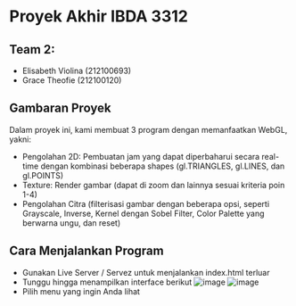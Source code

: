 # Proyek Akhir IBDA 3312
## Team 2:
- Elisabeth Violina (212100693)
- Grace Theofie (212100120)
  
## Gambaran Proyek
Dalam proyek ini, kami membuat 3 program dengan memanfaatkan WebGL, yakni:
- Pengolahan  2D: Pembuatan jam yang dapat diperbaharui secara real-time dengan kombinasi beberapa shapes (gl.TRIANGLES, gl.LINES, dan gl.POINTS)
- Texture: Render gambar (dapat di zoom dan lainnya sesuai kriteria poin 1-4)
- Pengolahan Citra (filterisasi gambar dengan beberapa opsi, seperti Grayscale, Inverse, Kernel dengan Sobel Filter, Color Palette yang berwarna ungu, dan reset)

## Cara Menjalankan Program
- Gunakan Live Server / Servez untuk menjalankan index.html terluar
- Tunggu hingga menampilkan interface berikut
  ![image](https://github.com/elisabethviolinaa/IBDA3312-Team2/assets/112562473/a32c3067-0454-4742-9335-7f1826e05e83)
  ![image](https://github.com/elisabethviolinaa/IBDA3312-Team2/assets/112562473/0bfe922e-40b5-454d-ba1f-6031538d63a0)
- Pilih menu yang ingin Anda lihat
